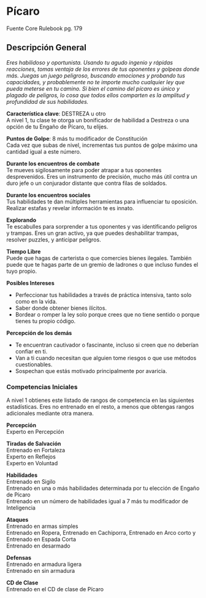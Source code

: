 # Pícaro
Fuente Core Rulebook pg. 179
## Descripción General
*Eres habilidoso y oportunista. Usando tu agudo ingenio y rápidas reacciones, tomas ventaja de los errores de tus oponentes y golpeas donde más. Juegas un juego peligroso, buscando emociones y probando tus capacidades, y probablemente no te importe mucho cualquier ley que pueda meterse en tu camino. Si bien el camino del pícaro es único y plagado de peligros, lo cosa que todos ellos comparten es la amplitud y profundidad de sus habilidades.*  

**Característica clave**: DESTREZA u otro  
A nivel 1, tu clase te otorga un bonificador de habilidad a Destreza o una opción de tu Engaño de Pícaro, tu elijes.  

**Puntos de Golpe**: 8 más tu modificador de Constitución  
Cada vez que subas de nivel, incrementas tus puntos de golpe máximo una cantidad igual a este número.   

**Durante los encuentros de combate**  
Te mueves sigilosamente para poder atrapar a tus oponentes desprevenidos. Eres un instrumento de precisión, mucho más útil contra un duro jefe o un conjurador distante que contra filas de soldados.  

**Durante los encuentros sociales**  
Tus habilidades te dan múltiples herramientas para influenciar tu oposición. Realizar estafas y revelar información te es innato.  

**Explorando**  
Te escabulles para sorprender a tus oponentes y vas identificando peligros y trampas. Eres un gran activo, ya que puedes deshabilitar trampas, resolver puzzles, y anticipar peligros.  

**Tiempo Libre**  
Puede que hagas de carterista o que comercies bienes ilegales. También puede que te hagas parte de un gremio de ladrones o que incluso fundes el tuyo propio.  

**Posibles Intereses**  
* Perfeccionar tus habilidades a través de práctica intensiva, tanto solo como en la vida.  
* Saber donde obtener bienes ilícitos.  
* Bordear o romper la ley solo porque crees que no tiene sentido o porque tienes tu propio código.  

**Percepción de los demás**  
* Te encuentran cautivador o fascinante, incluso si creen que no deberían confiar en ti.  
* Van a ti cuando necesitan que alguien tome riesgos o que use métodos cuestionables.  
* Sospechan que estás motivado principalmente por avaricia.  

### Competencias Iniciales  
A nivel 1 obtienes este listado de rangos de competencia en las siguientes estadísticas. Eres no entrenado en el resto, a menos que obtengas rangos adicionales mediante otra manera.  

**Percepción**  
Experto en Percepción  

**Tiradas de Salvación**  
Entrenado en Fortaleza  
Experto en Reflejos  
Experto en Voluntad  

**Habilidades**  
Entrenado en Sigilo  
Entrenado en una o más habilidades determinada por tu elección de Engaño de Pícaro  
Entrenado en un número de habilidades igual a 7 más tu modificador de Inteligencia  

**Ataques**  
Entrenado en armas simples  
Entrenado en Ropera, Entrenado en Cachiporra, Entrenado en Arco corto y Entrenado en Espada Corta  
Entrenado en desarmado  

**Defensas**  
Entrenado en armadura ligera  
Entrenado en sin armadura  

**CD de Clase**  
Entrenado en el CD de clase de Pícaro  
